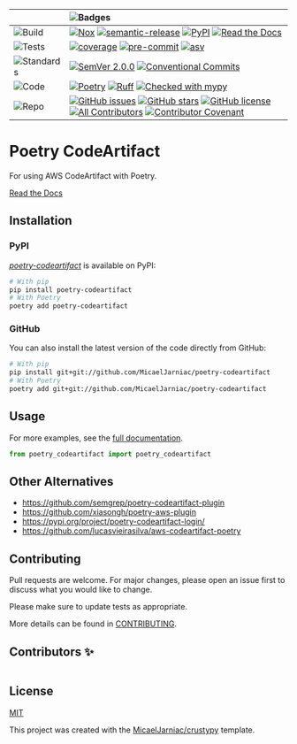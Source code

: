 <div align="center">

  | | ![Badges][label-badges] |
  |:-|:-|
  | ![Build][label-build] | [![Nox][badge-actions]][actions] [![semantic-release][badge-semantic-release]][semantic-release] [![PyPI][badge-pypi]][pypi] [![Read the Docs][badge-docs]][docs] |
  | ![Tests][label-tests] | [![coverage][badge-coverage]][coverage] [![pre-commit][badge-pre-commit]][pre-commit] [![asv][badge-asv]][asv] |
  | ![Standards][label-standards] | [![SemVer 2.0.0][badge-semver]][semver] [![Conventional Commits][badge-conventional-commits]][conventional-commits] |
  | ![Code][label-code] | [![Poetry][badge-poetry]][poetry] [![Ruff][badge-ruff]][ruff] [![Checked with mypy][badge-mypy]][mypy] |
  | ![Repo][label-repo] | [![GitHub issues][badge-issues]][issues] [![GitHub stars][badge-stars]][stars] [![GitHub license][badge-license]][license] [![All Contributors][badge-all-contributors]][contributors] [![Contributor Covenant][badge-code-of-conduct]][code-of-conduct] |
</div>

<!-- Badges -->

<!-- Labels -->
[label-badges]: https://img.shields.io/badge/%F0%9F%94%96-badges-purple?style=for-the-badge
[label-build]: https://img.shields.io/badge/%F0%9F%94%A7-build-darkblue?style=flat-square
[label-tests]: https://img.shields.io/badge/%F0%9F%A7%AA-tests-darkblue?style=flat-square
[label-standards]: https://img.shields.io/badge/%F0%9F%93%91-standards-darkblue?style=flat-square
[label-code]: https://img.shields.io/badge/%F0%9F%92%BB-code-darkblue?style=flat-square
[label-repo]: https://img.shields.io/badge/%F0%9F%93%81-repo-darkblue?style=flat-square

<!-- Build -->
[badge-actions]: https://img.shields.io/github/actions/workflow/status/MicaelJarniac/poetry-codeartifact/ci.yml?branch=main&style=flat-square
[actions]: https://github.com/MicaelJarniac/poetry-codeartifact/actions
[badge-semantic-release]: https://img.shields.io/badge/%20%20%F0%9F%93%A6%F0%9F%9A%80-semantic--release-e10079?style=flat-square
[semantic-release]: https://github.com/semantic-release/semantic-release
[badge-pypi]: https://img.shields.io/pypi/v/poetry-codeartifact?style=flat-square
[pypi]: https://pypi.org/project/poetry-codeartifact
[badge-docs]: https://img.shields.io/readthedocs/poetry-codeartifact?style=flat-square
[docs]: https://poetry-codeartifact.readthedocs.io

<!-- Tests -->
[badge-coverage]: https://img.shields.io/codecov/c/gh/MicaelJarniac/poetry-codeartifact?logo=codecov&style=flat-square
[coverage]: https://codecov.io/gh/MicaelJarniac/poetry-codeartifact
[badge-pre-commit]: https://img.shields.io/badge/pre--commit-enabled-brightgreen?style=flat-square&logo=pre-commit&logoColor=white
[pre-commit]: https://github.com/pre-commit/pre-commit
[badge-asv]: https://img.shields.io/badge/benchmarked%20by-asv-blue?style=flat-square
[asv]: https://github.com/airspeed-velocity/asv

<!-- Standards -->
[badge-semver]: https://img.shields.io/badge/SemVer-2.0.0-blue?style=flat-square&logo=semver
[semver]: https://semver.org/spec/v2.0.0.html
[badge-conventional-commits]: https://img.shields.io/badge/Conventional%20Commits-1.0.0-yellow?style=flat-square
[conventional-commits]: https://conventionalcommits.org

<!-- Code -->
[badge-poetry]: https://img.shields.io/endpoint?url=https://python-poetry.org/badge/v0.json&style=flat-square
[poetry]: https://python-poetry.org
[badge-ruff]: https://img.shields.io/endpoint?url=https://raw.githubusercontent.com/astral-sh/ruff/main/assets/badge/v2.json&style=flat-square
[ruff]: https://github.com/astral-sh/ruff
[badge-mypy]: https://img.shields.io/badge/mypy-checked-2A6DB2?style=flat-square
[mypy]: http://mypy-lang.org

<!-- Repo -->
[badge-issues]: https://img.shields.io/github/issues/MicaelJarniac/poetry-codeartifact?style=flat-square
[issues]: https://github.com/MicaelJarniac/poetry-codeartifact/issues
[badge-stars]: https://img.shields.io/github/stars/MicaelJarniac/poetry-codeartifact?style=flat-square
[stars]: https://github.com/MicaelJarniac/poetry-codeartifact/stargazers
[badge-license]: https://img.shields.io/github/license/MicaelJarniac/poetry-codeartifact?style=flat-square
[license]: https://github.com/MicaelJarniac/poetry-codeartifact/blob/main/LICENSE
<!-- ALL-CONTRIBUTORS-BADGE:START - Do not remove or modify this section -->
[badge-all-contributors]: https://img.shields.io/badge/all_contributors-0-orange.svg?style=flat-square
<!-- ALL-CONTRIBUTORS-BADGE:END -->
[contributors]: #Contributors-✨
[badge-code-of-conduct]: https://img.shields.io/badge/Contributor%20Covenant-2.1-4baaaa?style=flat-square
[code-of-conduct]: CODE_OF_CONDUCT.md
<!---->

# Poetry CodeArtifact
For using AWS CodeArtifact with Poetry.

[Read the Docs][docs]

## Installation

### PyPI
[*poetry-codeartifact*][pypi] is available on PyPI:

```bash
# With pip
pip install poetry-codeartifact
# With Poetry
poetry add poetry-codeartifact
```

### GitHub
You can also install the latest version of the code directly from GitHub:
```bash
# With pip
pip install git+git://github.com/MicaelJarniac/poetry-codeartifact
# With Poetry
poetry add git+git://github.com/MicaelJarniac/poetry-codeartifact
```

## Usage
For more examples, see the [full documentation][docs].

```python
from poetry_codeartifact import poetry_codeartifact
```

## Other Alternatives
- https://github.com/semgrep/poetry-codeartifact-plugin
- https://github.com/xiasongh/poetry-aws-plugin
- https://pypi.org/project/poetry-codeartifact-login/
- https://github.com/lucasvieirasilva/aws-codeartifact-poetry

## Contributing
Pull requests are welcome. For major changes, please open an issue first to discuss what you would like to change.

Please make sure to update tests as appropriate.

More details can be found in [CONTRIBUTING](CONTRIBUTING.md).

## Contributors ✨
<!-- ALL-CONTRIBUTORS-LIST:START - Do not remove or modify this section -->
<!-- prettier-ignore-start -->
<!-- markdownlint-disable -->
<table>
</table>

<!-- markdownlint-restore -->
<!-- prettier-ignore-end -->

<!-- ALL-CONTRIBUTORS-LIST:END -->

## License
[MIT](../LICENSE)

This project was created with the [MicaelJarniac/crustypy](https://github.com/MicaelJarniac/crustypy) template.
